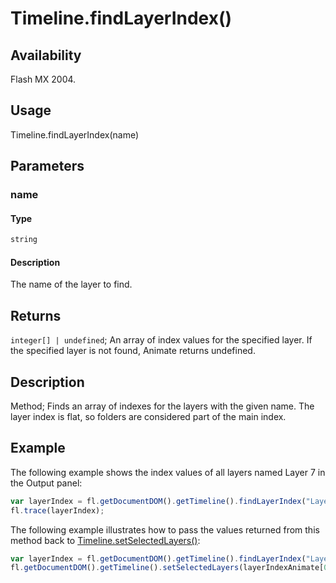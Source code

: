 # Timeline.findLayerIndex()

## Availability

Flash MX 2004.

## Usage

Timeline.findLayerIndex(name)

## Parameters

### **name**

#### Type

```typescript
string
```

#### Description

The name of the layer to find.

## Returns

`integer[] | undefined`; An array of index values for the specified layer. If the specified layer is not found, Animate returns undefined.

## Description

Method; Finds an array of indexes for the layers with the given name. The layer index is flat, so folders are considered part of the main index.

## Example

The following example shows the index values of all layers named Layer 7 in the Output panel:

```javascript
var layerIndex = fl.getDocumentDOM().getTimeline().findLayerIndex("Layer 7");
fl.trace(layerIndex);
```

The following example illustrates how to pass the values returned from this method back to
[Timeline.setSelectedLayers()](../Timeline_object/Timeline47.md):

```javascript
var layerIndex = fl.getDocumentDOM().getTimeline().findLayerIndex("Layer 1");
fl.getDocumentDOM().getTimeline().setSelectedLayers(layerIndexAnimate[0], true);
```
